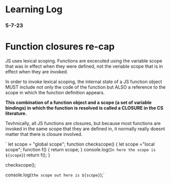 # Learning Log

### 5-7-23


# Function closures re-cap

JS uses lexical scoping. Functions are excecuted using the variable scope that was in effect
when they were defined, not the veriable scope that is in effect when they are invoked.

In order to invoke lexical scoping, the internal state of a JS function object MUST include 
not only the code of the function but ALSO a reference to the scope in which the function
definition appears. 

**This combination of a function object and a scope (a set of variable bindings) in which the
function is resolved is called a CLOSURE in the CS literature.**

Tevhnically, all JS functions are closures, but because most functions are invoked in the same scope
that they are defined in, it normally really doesnt matter that there is closure involved.



`
let scope = "global scope";
function checkscope() {
  let scope ="local scope";
  function f() { return scope; }
  console.log(``In here the scope is ${scope}``)
return f();
}

checkscope();

console.log(``the scope out here is ${scope}``);`


